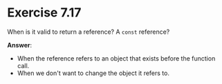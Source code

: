 # Exercise 7.17

When is it valid to return a reference? A `const` reference?

**Answer**:

- When the reference refers to an object that exists before the function call.
- When we don't want to change the object it refers to.